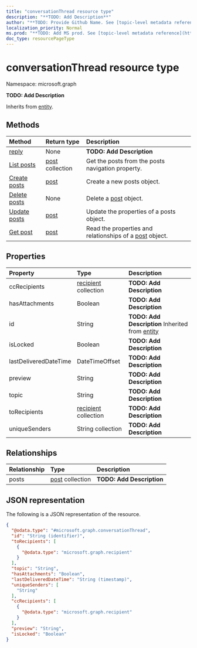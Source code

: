 ```yaml
---
title: "conversationThread resource type"
description: "**TODO: Add Description**"
author: "**TODO: Provide Github Name. See [topic-level metadata reference](https://msgo.azurewebsites.net/add/document/guidelines/metadata.html#topic-level-metadata)**"
localization_priority: Normal
ms.prod: "**TODO: Add MS prod. See [topic-level metadata reference](https://msgo.azurewebsites.net/add/document/guidelines/metadata.html#topic-level-metadata)**"
doc_type: resourcePageType
---
```


# conversationThread resource type


Namespace: microsoft.graph

**TODO: Add Description**


Inherits from [entity](../resources/entity.md).

## Methods
|Method|Return type|Description|
|:---|:---|:---|
|[reply](../api/conversationthread-reply.md)|None|**TODO: Add Description**|
|[List posts](../api/conversationthread-list-posts.md)|[post](../resources/post.md) collection|Get the posts from the posts navigation property.|
|[Create posts](../api/conversationthread-post-posts.md)|[post](../resources/post.md)|Create a new posts object.|
|[Delete posts](../api/conversationthread-delete-posts.md)|None|Delete a [post](../resources/post.md) object.|
|[Update posts](../api/conversationthread-update-posts.md)|[post](../resources/post.md)|Update the properties of a posts object.|
|[Get post](../api/post-get.md)|[post](../resources/post.md)|Read the properties and relationships of a [post](../resources/post.md) object.|

## Properties
|Property|Type|Description|
|:---|:---|:---|
|ccRecipients|[recipient](../resources/recipient.md) collection|**TODO: Add Description**|
|hasAttachments|Boolean|**TODO: Add Description**|
|id|String|**TODO: Add Description** Inherited from [entity](../resources/entity.md)|
|isLocked|Boolean|**TODO: Add Description**|
|lastDeliveredDateTime|DateTimeOffset|**TODO: Add Description**|
|preview|String|**TODO: Add Description**|
|topic|String|**TODO: Add Description**|
|toRecipients|[recipient](../resources/recipient.md) collection|**TODO: Add Description**|
|uniqueSenders|String collection|**TODO: Add Description**|

## Relationships
|Relationship|Type|Description|
|:---|:---|:---|
|posts|[post](../resources/post.md) collection|**TODO: Add Description**|

## JSON representation
The following is a JSON representation of the resource.
<!-- {
  "blockType": "resource",
  "keyProperty": "id",
  "@odata.type": "microsoft.graph.conversationThread",
  "baseType": "microsoft.graph.entity",
  "openType": false
}
-->
``` json
{
  "@odata.type": "#microsoft.graph.conversationThread",
  "id": "String (identifier)",
  "toRecipients": [
    {
      "@odata.type": "microsoft.graph.recipient"
    }
  ],
  "topic": "String",
  "hasAttachments": "Boolean",
  "lastDeliveredDateTime": "String (timestamp)",
  "uniqueSenders": [
    "String"
  ],
  "ccRecipients": [
    {
      "@odata.type": "microsoft.graph.recipient"
    }
  ],
  "preview": "String",
  "isLocked": "Boolean"
}
```

